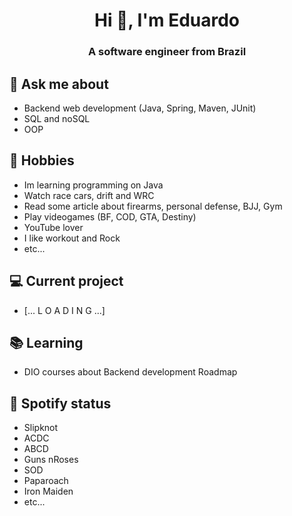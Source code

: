 <h1 align="center">Hi 👋, I'm Eduardo</h1>
<h3 align="center">A software engineer from Brazil</h3>

## 💬 Ask me about
- Backend web development (Java, Spring, Maven, JUnit)
- SQL and noSQL
- OOP

## 📅 Hobbies
- Im learning programming on Java
- Watch race cars, drift and WRC
- Read some article about firearms, personal defense, BJJ, Gym
- Play videogames (BF, COD, GTA, Destiny)
- YouTube lover
- I like workout and Rock
- etc...

## 💻 Current project
- [... L O A D I N G ...]

## 📚 Learning
- DIO courses about Backend development Roadmap

## 🎵 Spotify status

- Slipknot
- ACDC
- ABCD
- Guns nRoses
- SOD
- Paparoach
- Iron Maiden
- etc...

